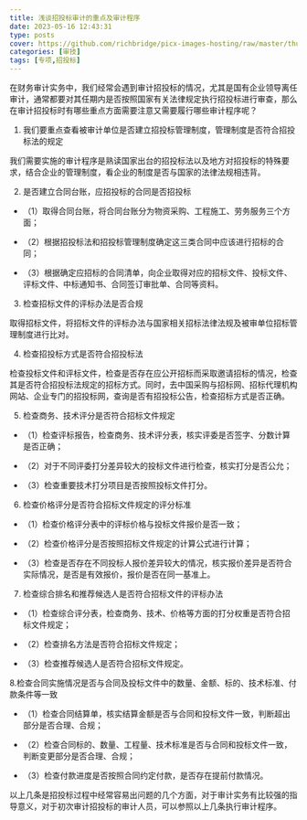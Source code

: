 ```yaml
---
title: 浅谈招投标审计的重点及审计程序
date: 2023-05-16 12:43:31
type: posts
cover: https://github.com/richbridge/picx-images-hosting/raw/master/thumbnail/审技.jpg
categories: [审技]
tags: [专项,招投标]
---
```


在财务审计实务中，我们经常会遇到审计招投标的情况，尤其是国有企业领导离任审计，通常都要对其任期内是否按照国家有关法律规定执行招投标进行审查，那么在审计招投标时有哪些重点方面需要注意又需要履行哪些审计程序呢？

1. 我们要重点查看被审计单位是否建立招投标管理制度，管理制度是否符合招投标法的规定

我们需要实施的审计程序是熟读国家出台的招投标法以及地方对招投标的特殊要求，结合企业的管理制度，看企业的制度是否与国家的法律法规相违背。

2. 是否建立合同台账，应招投标的合同是否招投标

- （1）取得合同台账，将合同台账分为物资采购、工程施工、劳务服务三个方面；

- （2）根据招投标法和招投标管理制度确定这三类合同中应该进行招标的合同；

- （3）根据确定应招标的合同清单，向企业取得对应的招标文件、投标文件、评标文件、中标通知书、合同签订审批单、合同等资料。

3. 检查招标文件的评标办法是否合规

取得招标文件，将招标文件的评标办法与国家相关招标法律法规及被审单位招标管理制度进行比对。

4. 检查招投标方式是否符合招投标法

检查投标文件和评标文件，检查是否存在应公开招标而采取邀请招标的情况，检查其是否符合招投标法规定的招标方式。同时，去中国采购与招标网、招标代理机构网站、企业专门的招投标网，查询是否有招投标公告，检查招标方式是否正确。

5. 检查商务、技术评分是否符合招标文件规定

- （1）检查评标报告，检查商务、技术评分表，核实评委是否签字、分数计算是否正确；

- （2）对于不同评委打分差异较大的投标文件进行检查，核实打分是否公允；

- （3）检查重要技术打分项目是否按照投标文件打分。

6. 检查价格评分是否符合招标文件规定的评分标准

- （1）检查价格评分表中的评标价格与投标文件报价是否一致；

- （2）检查价格评分是否按照招标文件规定的计算公式进行计算；

- （3）检查是否存在不同投标人报价差异较大的情况，核实报价差异是否符合实际情况，是否是有效报价，报价是否在同一基准上。

7. 检查综合排名和推荐候选人是否符合招标文件的评标办法

- （1）检查综合评分表，检查商务、技术、价格等方面的打分权重是否符合招标文件规定；

- （2）检查排名方法是否符合招标文件规定；

- （3）检查推荐候选人是否符合招标文件规定。

8.检查合同实施情况是否与合同及投标文件中的数量、金额、标的、技术标准、付款条件等一致

- （1）检查合同结算单，核实结算金额是否与合同和投标文件一致，判断超出部分是否合理、合规；

- （2）检查合同标的、数量、工程量、技术标准是否与合同和投标文件一致，判断变更部分是否合理、合规；

- （3）检查付款进度是否按照合同约定付款，是否存在提前付款情况。

以上几条是招投标过程中经常容易出问题的几个方面，对于审计实务有比较强的指导意义，对于初次审计招投标的审计人员，可以参照以上几条执行审计程序。